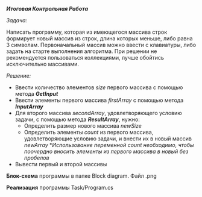 __*Итоговая Контрольная Работа*__

_Задача:_ 

Написать программу, которая из имеющегося массива строк формирует новый массив из строк, длина которых меньше, либо равна 3 символам. Первоначальный массив можно ввести с клавиатуры, либо задать на старте выполнения алгоритма. При решении не рекомендуется пользоваться коллекциями, лучше обойтись исключительно массивами.

_Решение:_

+ Ввести количество элементов _size_ первого массива с помощью метода __*GetInput*__
+ Ввести элементы первого массива _firstArray_ с помощью метода __*InputArray*__
+ Для второго массива _secondArray_, удовлетворяющего условию задачи, с помощью метода __*ResultArray*__, нужно:
    + Определить размер нового массива _newSize_
    + Определить элементы _count_ из первого массива, удовлетворяющие условию задачи, и внести их в новый массив _newArray_
    *_Использование переменной count необходимо, чтобы поочердно вносить элементы из первого массива в новый без пробелов_
+ Вывести первый и второй массивы

__Блок-схема__ программы в папке Block diagram. Файл .png

__Реализация__ программы Task/Program.cs